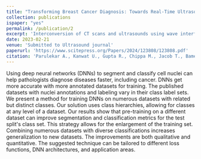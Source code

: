 ```yaml
---
title: "Transforming Breast Cancer Diagnosis: Towards Real-Time Ultrasound to Mammogram Conversion for Cost-Effective Diagnosis"
collection: publications
ispaper: "yes"
permalink: /publication/2
excerpt: 'Interconversion of CT scans and ultrasounds using wave interference patterns, GANs and fourier domain adaptation'
date: 2023-02-21
venue: 'Submitted to Ultrasound journal'
paperurl: 'https://www.scitepress.org/Papers/2024/123808/123808.pdf'
citation: 'Parulekar A., Kanwat U., Gupta R., Chippa M., Jacob T., Bameta T., Rane S. and Sethi A. (2024). Combining Datasets with Different Label Sets for Improved Nucleus Segmentation and Classification. In Proceedings of the 17th International Joint Conference on Biomedical Engineering Systems and Technologies - Volume 1: BIOIMAGING; ISBN 978-989-758-688-0, SciTePress, pages 281-288. DOI: 10.5220/0012380800003657'
---
```


Using deep neural networks (DNNs) to segment and classify cell nuclei can help pathologists diagnose diseases faster, including cancer. DNNs get more accurate with more annotated datasets for training. The published datasets with nuclei annotations and labeling vary in their class label sets. We present a method for training DNNs on numerous datasets with related but distinct classes. Our solution uses class hierarchies, allowing for classes at any level of a dataset. Our results show that pre-training on a different dataset can improve segmentation and classification metrics for the test split's class set. This strategy allows for the enlargement of the training set. Combining numerous datasets with diverse classifications increases generalization to new datasets. The improvements are both qualitative and quantitative. The suggested technique can be tailored to different loss functions, DNN architectures, and application areas.
